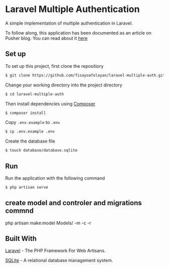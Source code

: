 # Laravel Multiple Authentication
A simple implementation of multiple authentication in Laravel.

To follow along, this application has been documented as an article on Pusher blog. You can read about it [here](https://pusher.com/tutorials/multiple-authentication-guards-laravel)

## Set up
To set up this project, first clone the repositiory
```bash
$ git clone https://github.com/fisayoafolayan/laravel-multiple-auth.git
```

Change your working directory into the project directory
```bash
$ cd laravel-multiple-auth
```

Then install dependencies using [Composer](https://getcomposer.org/doc/00-intro.md)
```bash
$ composer install
```

Copy `.env.example` to `.env`
```bash
$ cp .env.example .env
```

Create the database file
```bash
$ touch database/database.sqlite
```

## Run
Run the application with the following command
```bash
$ php artisan serve
```

## create model and controler and migrations commnd 
php artisan make:model Models/<name> -m -c -r

## Built With
[Laravel](https://laravel.com/) - The PHP Framework For Web Artisans.

[SQLite](https://en.wikipedia.org/wiki/SQLite) - A relational database management system.
